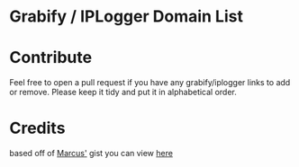 # Grabify / IPLogger Domain List

# Contribute
Feel free to open a pull request if you have any grabify/iplogger links to add or remove. Please keep it tidy and put it in alphabetical order.

# Credits
based off of [Marcus'](https://gist.github.com/M-rcus) gist you can view [here](https://gist.github.com/M-rcus/9af3207273bf5d30b28c2e3892f1a412)
